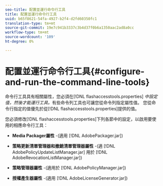 ```yaml
---
seo-title: 配置並運行命令行工具
title: 配置並運行命令行工具
uuid: b65f8621-54fa-4927-b2f4-d2fd60350fc1
translation-type: tm+mt
source-git-commit: 19e7c941b3337c3b4d37f0b6a1350aac2ad8a0cc
workflow-type: tm+mt
source-wordcount: '109'
ht-degree: 0%

---
```



# 配置並運行命令行工具{#configure-and-run-the-command-line-tools}

命令行工具具有相關屬性，您必須在[!DNL flashaccesstools.properties] *中設定值，然後才能運行工具。*&#x200B;有些命令列工具也可讓您從命令列指定屬性值。 您從命令行指定的值優先於從[!DNL flashaccesstools.properties]提供的值。

您必須修改[!DNL flashaccesstools.properties]下列各節中的設定，以啟用要使用的相應命令行工具：

* **Media Packager屬性** -(適用 [!DNL AdobePackager.jar])

* **策略更新清單管理器和撤銷清單管理器屬性** -(適 [!DNL AdobePolicyUpdateListManager.jar] 用於 [!DNL AdobeRevocationListManager.jar])

* **策略管理器屬性** -(適用於 [!DNL AdobePolicyManager.jar])

* **授權產生器屬性** -(適用 [!DNL AdobeLicenseGenerator.jar])